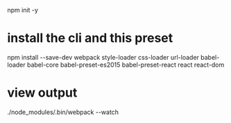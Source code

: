 npm init -y

# install the cli and this preset
npm install --save-dev webpack style-loader css-loader url-loader babel-loader babel-core babel-preset-es2015 babel-preset-react react react-dom

# view output
./node_modules/.bin/webpack --watch
